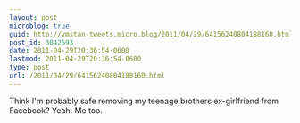 ```yaml
---
layout: post
microblog: true
guid: http://vmstan-tweets.micro.blog/2011/04/29/64156240804188160.html
post_id: 3042693
date: 2011-04-29T20:36:54-0600
lastmod: 2011-04-29T20:36:54-0600
type: post
url: /2011/04/29/64156240804188160.html
---
```

Think I'm probably safe removing my teenage brothers ex-girlfriend from Facebook? Yeah. Me too.
